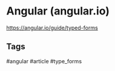 # Angular (angular.io)

<https://angular.io/guide/typed-forms>

## Tags

#angular #article #type_forms
